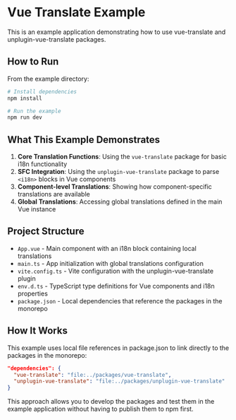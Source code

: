 # Vue Translate Example

This is an example application demonstrating how to use vue-translate and unplugin-vue-translate packages.

## How to Run

From the example directory:

```bash
# Install dependencies
npm install

# Run the example
npm run dev
```

## What This Example Demonstrates

1. **Core Translation Functions**: Using the `vue-translate` package for basic i18n functionality
2. **SFC Integration**: Using the `unplugin-vue-translate` package to parse `<i18n>` blocks in Vue components
3. **Component-level Translations**: Showing how component-specific translations are available
4. **Global Translations**: Accessing global translations defined in the main Vue instance

## Project Structure

- `App.vue` - Main component with an i18n block containing local translations
- `main.ts` - App initialization with global translations configuration
- `vite.config.ts` - Vite configuration with the unplugin-vue-translate plugin
- `env.d.ts` - TypeScript type definitions for Vue components and i18n properties
- `package.json` - Local dependencies that reference the packages in the monorepo

## How It Works

This example uses local file references in package.json to link directly to the packages in the monorepo:

```json
"dependencies": {
  "vue-translate": "file:../packages/vue-translate",
  "unplugin-vue-translate": "file:../packages/unplugin-vue-translate"
}
```

This approach allows you to develop the packages and test them in the example application without having to publish them to npm first.
